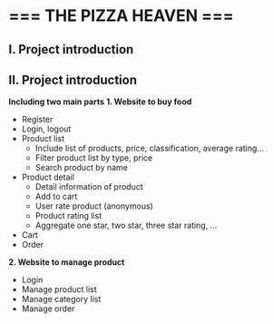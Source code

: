 # === THE PIZZA HEAVEN ===

## I. Project introduction

## II. Project introduction

**Including two main parts**
**1. Website to buy food**

- Register
- Login, logout
- Product list
  - Include list of products, price, classification, average rating...
  - Filter product list by type, price
  - Search product by name
- Product detail
  - Detail information of product
  - Add to cart
  - User rate product (anonymous)
  - Product rating list
  - Aggregate one star, two star, three star rating, ...
- Cart
- Order

**2. Website to manage product**

- Login
- Manage product list
- Manage category list
- Manage order
